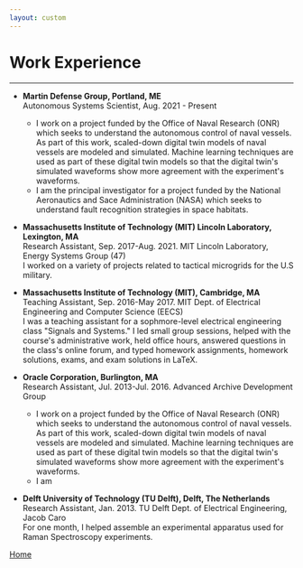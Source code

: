 ```yaml
---
layout: custom
---
```


# Work Experience
---

- **Martin Defense Group, Portland, ME** <br />
  Autonomous Systems Scientist, Aug. 2021 - Present <br />
  - I work on a project funded by the Office of Naval Research (ONR) which seeks to understand the autonomous control of naval vessels.  As part of this work, scaled-down digital twin models of naval vessels are modeled and simulated.  Machine learning techniques are used as part of these digital twin models so that the digital twin's simulated waveforms show more agreement with the experiment's waveforms. <br />
  - I am the principal investigator for a project funded by the National Aeronautics and Sace Administration (NASA) which seeks to understand fault recognition strategies in space habitats.  

- **Massachusetts Institute of Technology (MIT) Lincoln Laboratory, Lexington, MA** <br />
  Research Assistant, Sep. 2017-Aug. 2021.  MIT Lincoln Laboratory, Energy Systems Group (47) <br />
  I worked on a variety of projects related to tactical microgrids for the U.S military.

- **Massachusetts Institute of Technology (MIT), Cambridge, MA** <br />
  Teaching Assistant, Sep. 2016-May 2017.  MIT Dept. of Electrical Engineering and Computer Science (EECS) <br />
  I was a teaching assistant for a sophmore-level electrical engineering class "Signals and Systems."  I led small group sessions, helped with the course's administrative work, held office hours, answered questions in the class's online forum, and typed homework assignments, homework solutions, exams, and exam solutions in LaTeX.

- **Oracle Corporation, Burlington, MA** <br />
  Research Assistant, Jul. 2013-Jul. 2016.  Advanced Archive Development Group <br />
  - I work on a project funded by the Office of Naval Research (ONR) which seeks to understand the autonomous control of naval vessels.  As part of this work, scaled-down digital twin models of naval vessels are modeled and simulated.  Machine learning techniques are used as part of these digital twin models so that the digital twin's simulated waveforms show more agreement with the experiment's waveforms. <br />
  - I am

- **Delft University of Technology (TU Delft), Delft, The Netherlands** <br />
  Research Assistant, Jan. 2013.  TU Delft Dept. of Electrical Engineering, Jacob Caro <br />
  For one month, I helped assemble an experimental apparatus used for Raman Spectroscopy experiments.


[Home](./)
